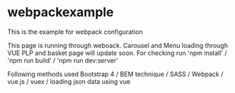 # webpackexample
This is the example for webpack configuration

This page is running through weboack.
Carousel and Menu loading through VUE
PLP and basket page will update soon.
For checking run 'npm install' / 'npm run build' / 'npm run dev:server'


Following methods used
Bootstrap 4 / BEM technique / SASS / Webpack / vue.js / vuex / loading json data using vue
